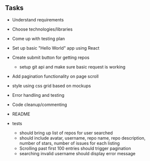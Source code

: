 ## Tasks

* Understand requirements 
* Choose technologies/libraries
* Come up with testing plan
* Set up basic "Hello World" app using React
* Create submit button for getting repos
  * setup git api and make sure basic request is working

* Add pagination functionality on page scroll
* style using css grid based on mockups
* Error handling and testing
* Code cleanup/commenting
* README

* tests
  * should bring up list of repos for user searched
  * should include avatar, username, repo name, repo description, number of stars, number of issues for each  listing
  * Scrolling past first 100 entries should trigger pagination
  * searching invalid username should display error message

